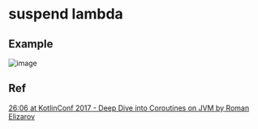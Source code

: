 # suspend lambda
## Example

![image](https://github.com/user-attachments/assets/8ce0b65a-9f6e-4038-8490-50551e1fa247)

## Ref
[26:06 at KotlinConf 2017 - Deep Dive into Coroutines on JVM by Roman Elizarov](https://www.youtube.com/watch?v=YrrUCSi72E8)

